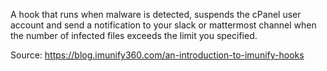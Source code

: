A hook that runs when malware is detected, suspends the cPanel user account and send a notification to your slack or mattermost channel when the number of infected files exceeds the limit you specified.

Source: https://blog.imunify360.com/an-introduction-to-imunify-hooks
